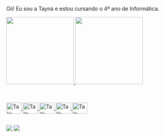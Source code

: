 Oii! Eu sou a Tayná e estou cursando o 4ª ano de Informática.


 <div>
  <a href="https://github.com/tayna01">
  <img height="180em" src="https://github-readme-stats.vercel.app/api?username=tayna01&show_icons=true&theme=dracula&include_all_commits=true&count_private=true"/>
  <img height="180em" src="https://github-readme-stats.vercel.app/api/top-langs/?username=tayna01&layout=compact&langs_count=16&theme=dracula"/>
</div>

##

<div style="display: inline_block"><br>
  <img align="center" alt="Tay-Java" height="30" width="40" src="https://img.shields.io/badge/Java-ED8B00?style=for-the-badge&logo=openjdk&logoColor=white">
  <img align="center" alt="Tay-Python" height="30" width="40" src="https://img.shields.io/badge/Python-14354C?style=for-the-badge&logo=python&logoColor=white">
  <img align="center" alt="Tay-html" height="30" width="40" src="https://img.shields.io/badge/HTML-239120?style=for-the-badge&logo=html5&logoColor=white">
  <img align="center" alt="Tay-PHP" height="30" width="40" src="https://img.shields.io/badge/PHP-777BB4?style=for-the-badge&logo=php&logoColor=white">
  <img align="center" alt="Tay-mysql" height="30" width="40" src="https://img.shields.io/badge/MySQL-00000F?style=for-the-badge&logo=mysql&logoColor=white">
  
</div>
  
  ##
  
<div> 
  
  <a href="https://www.instagram.com/tayna_vicente01/" target="_blank"><img src="https://img.shields.io/badge/-Instagram-%23E4405F?style=for-the-badge&logo=instagram&logoColor=white" target="_blank"></a>
  <a href="https://www.linkedin.com/in/tayn%C3%A1-vicente-silva-930436243/" target="_blank"><img src="https://img.shields.io/badge/-LinkedIn-%230077B5?style=for-the-badge&logo=linkedin&logoColor=white" target="_blank"></a> 
 
 
 
</div>
 
